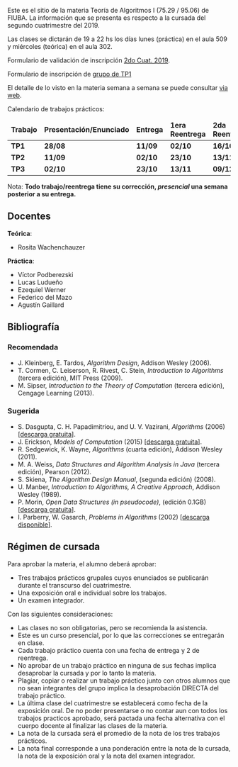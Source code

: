 Este es el sitio de la materia Teoría de Algoritmos I (75.29 / 95.06) de FIUBA. 
La información que se presenta es respecto a la cursada del segundo cuatrimestre del 2019.

Las clases se dictarán de 19 a 22 hs los días lunes (práctica) en el aula 509 y miércoles (teórica) en el aula 302.

Formulario de validación de inscripción [2do Cuat. 2019](https://forms.gle/ksYNApZmgHvXh1mV7).

Formulario de inscripción de [grupo de TP1](https://forms.gle/YzKKxYNQLvAyW78P8)

El detalle de lo visto en la materia semana a semana se puede consultar [via web](https://docs.google.com/spreadsheets/d/e/2PACX-1vSSbCWnZCvDTDO_yJrB6nXr0rxcq3QDOEnOLnYmXw83o535A9YJWrbGQyqRaMPFcKoUwqcZK5nOVGYc/pubhtml?gid=8&single=true).

Calendario de trabajos prácticos:

<table class="table table-striped">
    <thead>
      <tr>
        <td><strong>Trabajo</strong></td>
        <td><strong>Presentación/Enunciado</strong></td>
        <td><strong>Entrega</strong></td>
        <td><strong>1era Reentrega</strong></td>
        <td><strong>2da Reentrega</strong></td>
      </tr>
    </thead>
    <tbody>
    <tr>
      <td><strong>TP1</strong></td>
      <td><strong>28/08</strong></td>
      <td><strong>11/09</strong></td>
      <td><strong>02/10</strong></td>
      <td><strong>16/10</strong></td>
    </tr>
    <tr>
      <td><strong>TP2</strong></td>
      <td><strong>11/09</strong></td>
      <td><strong>02/10</strong></td>
      <td><strong>23/10</strong></td>
      <td><strong>13/11</strong></td>
    </tr>
    <tr>
      <td><strong>TP3</strong></td>
      <td><strong>02/10</strong></td>
      <td><strong>23/10</strong></td>
      <td><strong>13/11</strong></td>
      <td><strong>09/12</strong></td>
    </tr>
  </tbody>
</table>

Nota: **Todo trabajo/reentrega tiene su corrección, _presencial_ una semana posterior a su entrega.**

## Docentes

**Teórica**:

  - Rosita Wachenchauzer

**Práctica**:

  - Víctor Podberezski
  - Lucas Ludueño
  - Ezequiel Werner
  - Federico del Mazo
  - Agustín Gaillard

## Bibliografía

### Recomendada
  - J. Kleinberg, E. Tardos, _Algorithm Design_, Addison Wesley (2006).
  - T. Cormen, C. Leiserson, R. Rivest, C. Stein, _Introduction to Algorithms_ (tercera edición), MIT Press (2009).
  - M. Sipser, _Introduction to the Theory of Computation_ (tercera edición), Cengage Learning (2013).

### Sugerida
  - S. Dasgupta, C. H. Papadimitriou, and U. V. Vazirani, _Algorithms_ (2006) [[descarga gratuita](http://cseweb.ucsd.edu/~dasgupta/book/)].
  - J. Erickson, _Models of Computation_ (2015) [[descarga gratuita](http://jeffe.cs.illinois.edu/teaching/algorithms/)].
  - R. Sedgewick, K. Wayne, _Algorithms_ (cuarta edición), Addison Wesley (2011).
  - M. A. Weiss, _Data Structures and Algorithm Analysis in Java_  (tercera edición), Pearson (2012).
  - S. Skiena, _The Algorithm Design Manual_, (segunda edición) (2008).
  - U. Manber, _Introduction to Algorithms, A Creative Approach_, Addison Wesley (1989).
  - P. Morin, _Open Data Structures (in pseudocode)_, (edición 0.1GB) [[descarga gratuita](http://opendatastructures.org/)].
  - I. Parberry, W. Gasarch, _Problems in Algorithms_ (2002) [[descarga disponible](http://larc.unt.edu/ian/books/free/)].


## Régimen de cursada

Para aprobar la materia, el alumno deberá aprobar:

  - Tres trabajos prácticos grupales cuyos enunciados se publicarán durante el transcurso del cuatrimestre.
  - Una exposición oral e individual sobre los trabajos.
  - Un examen integrador.

Con las siguientes consideraciones:

  - Las clases no son obligatorias, pero se recomienda la asistencia.
  - Este es un curso presencial, por lo que las correcciones se entregarán en clase.
  - Cada trabajo práctico cuenta con una fecha de entrega y 2 de reentrega. 
  - No aprobar de un trabajo práctico en ninguna de sus fechas implica desaprobar la cursada y por lo tanto la materia.
  - Plagiar, copiar o realizar un trabajo práctico junto con otros alumnos que no sean integrantes del grupo implica la desaprobación DIRECTA del trabajo práctico.
  - La última clase del cuatrimestre se establecerá como fecha de la exposición oral. De no poder presentarse o no contar aun con todos los trabajos practicos aprobado, será pactada una fecha alternativa con el cuerpo docente al finalizar las clases de la materia.
  - La nota de la cursada será el promedio de la nota de los tres trabajos prácticos.
  - La nota final corresponde a una ponderación entre la nota de la cursada, la nota de la exposición oral y la nota del examen integrador.

